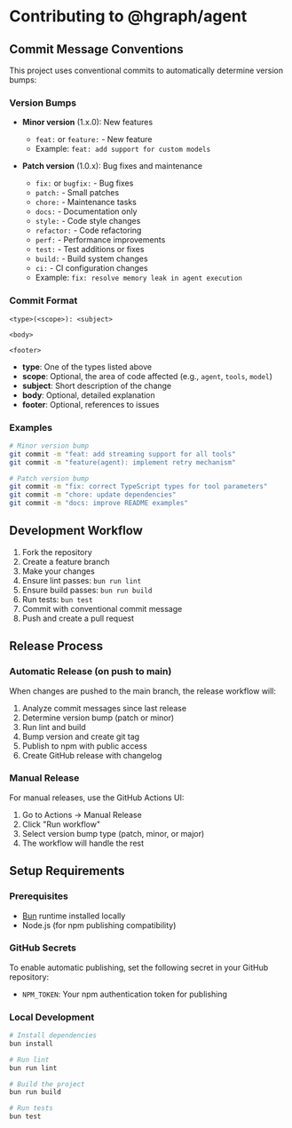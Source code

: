 # Contributing to @hgraph/agent

## Commit Message Conventions

This project uses conventional commits to automatically determine version bumps:

### Version Bumps

- **Minor version** (1.x.0): New features
  - `feat:` or `feature:` - New feature
  - Example: `feat: add support for custom models`

- **Patch version** (1.0.x): Bug fixes and maintenance
  - `fix:` or `bugfix:` - Bug fixes
  - `patch:` - Small patches
  - `chore:` - Maintenance tasks
  - `docs:` - Documentation only
  - `style:` - Code style changes
  - `refactor:` - Code refactoring
  - `perf:` - Performance improvements
  - `test:` - Test additions or fixes
  - `build:` - Build system changes
  - `ci:` - CI configuration changes
  - Example: `fix: resolve memory leak in agent execution`

### Commit Format

```
<type>(<scope>): <subject>

<body>

<footer>
```

- **type**: One of the types listed above
- **scope**: Optional, the area of code affected (e.g., `agent`, `tools`, `model`)
- **subject**: Short description of the change
- **body**: Optional, detailed explanation
- **footer**: Optional, references to issues

### Examples

```bash
# Minor version bump
git commit -m "feat: add streaming support for all tools"
git commit -m "feature(agent): implement retry mechanism"

# Patch version bump
git commit -m "fix: correct TypeScript types for tool parameters"
git commit -m "chore: update dependencies"
git commit -m "docs: improve README examples"
```

## Development Workflow

1. Fork the repository
2. Create a feature branch
3. Make your changes
4. Ensure lint passes: `bun run lint`
5. Ensure build passes: `bun run build`
6. Run tests: `bun test`
7. Commit with conventional commit message
8. Push and create a pull request

## Release Process

### Automatic Release (on push to main)

When changes are pushed to the main branch, the release workflow will:
1. Analyze commit messages since last release
2. Determine version bump (patch or minor)
3. Run lint and build
4. Bump version and create git tag
5. Publish to npm with public access
6. Create GitHub release with changelog

### Manual Release

For manual releases, use the GitHub Actions UI:
1. Go to Actions → Manual Release
2. Click "Run workflow"
3. Select version bump type (patch, minor, or major)
4. The workflow will handle the rest

## Setup Requirements

### Prerequisites
- [Bun](https://bun.sh) runtime installed locally
- Node.js (for npm publishing compatibility)

### GitHub Secrets
To enable automatic publishing, set the following secret in your GitHub repository:
- `NPM_TOKEN`: Your npm authentication token for publishing

### Local Development
```bash
# Install dependencies
bun install

# Run lint
bun run lint

# Build the project
bun run build

# Run tests
bun test
```